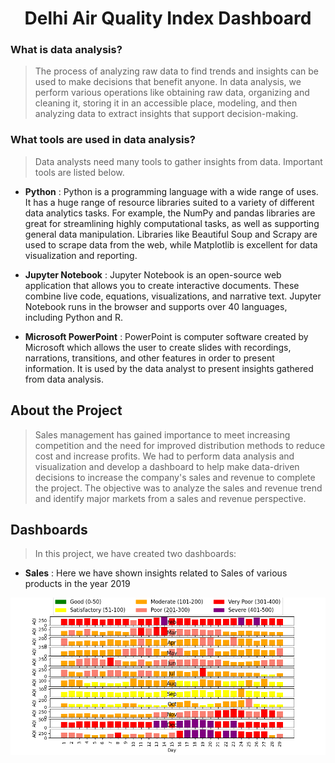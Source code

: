 <h1 align="center">Delhi Air Quality Index Dashboard </h1>


### What is data analysis?
> The process of analyzing raw data to find trends and insights can be used to make decisions that benefit anyone. In data analysis, we perform various operations like obtaining raw data, organizing and cleaning it, storing it in an accessible place, modeling, and then analyzing data to extract insights that support decision-making.


### What tools are used in data analysis?
> Data analysts need many tools to gather insights from data. Important tools are listed below.
                     
  * **Python** :  Python is a programming language with a wide range of uses. It has a huge range of resource libraries suited to a variety of different data analytics tasks. For example, the NumPy and pandas libraries are great for streamlining highly computational tasks, as well as supporting general data manipulation. Libraries like Beautiful Soup and Scrapy are used to scrape data from the web, while Matplotlib is excellent for data visualization and reporting.
            
  * **Jupyter Notebook** : Jupyter Notebook is an open-source web application that allows you to create interactive documents. These combine live code, equations, visualizations, and narrative text. Jupyter Notebook runs in the browser and supports over 40 languages, including Python and R.
                          
  * **Microsoft PowerPoint** : PowerPoint is computer software created by Microsoft which allows the user to create slides with recordings, narrations, transitions, and other features in order to present information. It is used by the data analyst to present insights gathered from data analysis.


## About the Project

>Sales management has gained importance to meet increasing competition and the need for improved distribution methods to reduce cost and increase profits. We had to perform data analysis and visualization and develop a dashboard to help make data-driven decisions to increase the company's sales and revenue to complete the project. The objective was to analyze the sales and revenue trend and identify major markets from a sales and revenue perspective.
     
## Dashboards

> In this project, we have created two dashboards:
- **Sales** : Here we have shown insights related to Sales of various products in the year 2019



![Sales Dashboard](https://github.com/dtanwar23/Delhi-Central-Polution-Control-Data-Visualization/blob/main/Figure_1.png)
